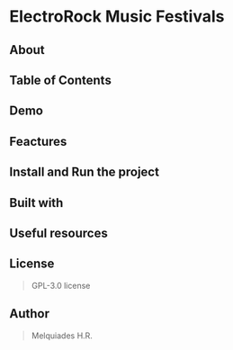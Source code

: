 # ElectroRock Music Festivals

## About

## Table of Contents

## Demo

## Feactures

## Install and Run the project

## Built with

## Useful resources

## License

  > GPL-3.0 license

## Author

  > Melquiades H.R.
